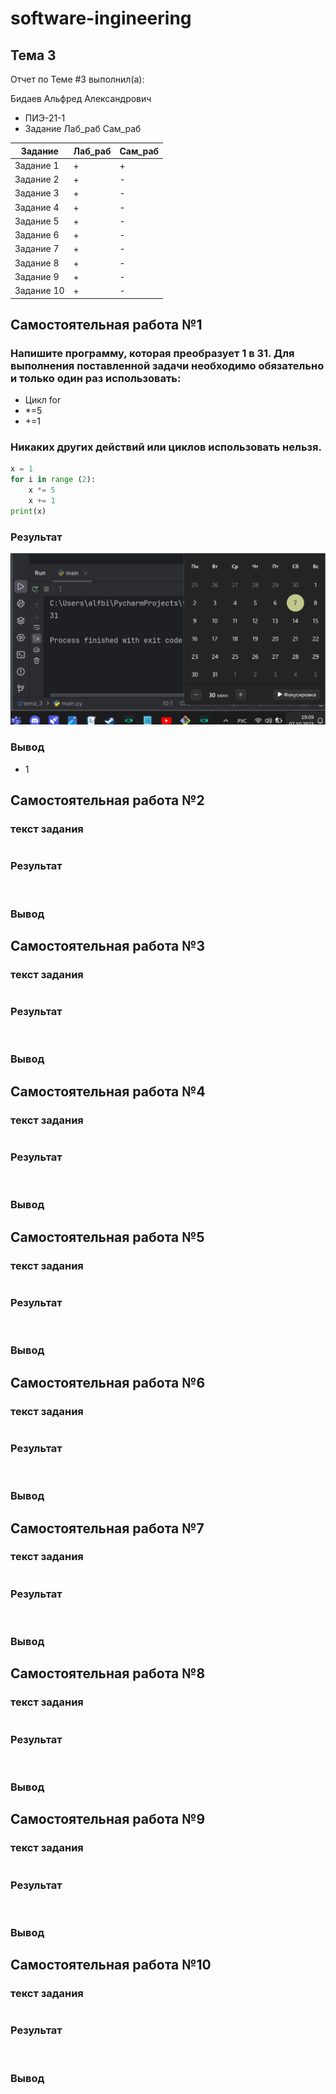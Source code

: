 # software-ingineering
## Тема 3

Отчет по Теме #3 выполнил(а):

Бидаев Альфред Александрович
- ПИЭ-21-1
- Задание	Лаб_раб	Сам_раб


| Задание | Лаб_раб | Сам_раб |
| ------ | ------ | ------ |
| Задание 1 | + | + |
| Задание 2 | + | - |
| Задание 3 | + | - |
| Задание 4 | + | - |
| Задание 5 | + | - |
| Задание 6 | + | - |
| Задание 7 | + | - |
| Задание 8 | + | - |
| Задание 9 | + | - |
| Задание 10 | + | - |

## Самостоятельная работа №1
### Напишите программу, которая преобразует 1 в 31. Для выполнения поставленной задачи необходимо обязательно и только один раз использовать:
* Цикл for
* *=5
* +=1
### Никаких других действий или циклов использовать нельзя.

```python
x = 1
for i in range (2):
    x *= 5
    x += 1
print(x)
```
### Результат
![Решение самостоятельной 1](https://github.com/Wrdalf/SoftwareEngineering/blob/main/Tema-3/sam-1.png)

### Вывод
* 1
  
## Самостоятельная работа №2
### текст задания
```python

```
###  Результат
![]()
### Вывод

## Самостоятельная работа №3
### текст задания
```python

```
###  Результат
![]()
### Вывод

## Самостоятельная работа №4
### текст задания
```python

```
###  Результат
![]()
### Вывод

## Самостоятельная работа №5
### текст задания
```python

```
###  Результат
![]()
### Вывод

## Самостоятельная работа №6
### текст задания
```python

```
###  Результат
![]()
### Вывод

## Самостоятельная работа №7
### текст задания
```python

```
###  Результат
![]()
### Вывод

## Самостоятельная работа №8
### текст задания
```python

```
###  Результат
![]()
### Вывод

## Самостоятельная работа №9
### текст задания
```python

```
###  Результат
![]()
### Вывод

## Самостоятельная работа №10
### текст задания
```python

```
###  Результат
![]()
### Вывод
